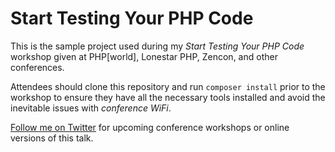 # Start Testing Your PHP Code

This is the sample project used during my *Start Testing Your PHP Code* workshop given at PHP[world], Lonestar PHP, Zencon, and other conferences.

Attendees should clone this repository and run `composer install` prior to the workshop to ensure they have all the necessary tools installed and avoid the inevitable issues with *conference WiFi*.

[Follow me on Twitter](https://twitter.com/gonedark) for upcoming conference workshops or online versions of this talk.
